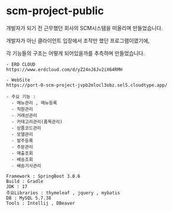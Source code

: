 # scm-project-public

개발자가 되기 전 근무했던 회사의 SCM시스템을 떠올리며 만들었습니다.

개발자가 아닌 클라이언트 입장에서 조작만 했던 프로그램이였기에,

각 기능들의 구조는 어떻게 되어있을까를 추측하며 만들었습니다.

```
- ERD CLOUD
https://www.erdcloud.com/d/yZ24nJ6Jv2iX64RMH

- WebSite
https://port-0-scm-project-jvpb2mlocl3obz.sel5.cloudtype.app/
```

```
- 주요 기능 :
  - 메뉴관리 , 메뉴등록
  - 직원관리
  - 거래선관리
  - 카테고리관리(품목관리)
  - 상품코드관리
  - 모델관리
  - 발주등록
  - 주문관리
  - 매출조회
  - 배송조회
  - 배송기사관리
```

```
Framework : SpringBoot 3.0.6
Build : Gradle
JDK : 17
주요Libraries : thymeleaf , jquery , mybatis
DB : MySQL 5.7.38
Tools : Intellij , DBeaver
```

